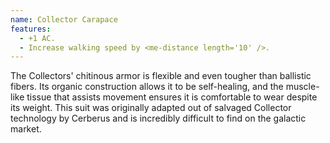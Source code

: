 ```yaml
---
name: Collector Carapace
features:
  - +1 AC.
  - Increase walking speed by <me-distance length='10' />.
---
```

The Collectors' chitinous armor is flexible and even tougher than ballistic fibers. Its organic construction allows it to be self-healing, and the muscle-like tissue that assists movement ensures it is comfortable to wear despite its weight. This suit was originally adapted out of salvaged Collector technology by Cerberus and is incredibly difficult to find on the galactic market.